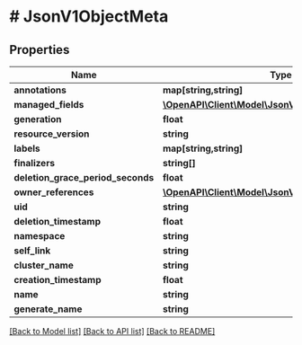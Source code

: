 # # JsonV1ObjectMeta

## Properties

Name | Type | Description | Notes
------------ | ------------- | ------------- | -------------
**annotations** | **map[string,string]** |  | [optional]
**managed_fields** | [**\OpenAPI\Client\Model\JsonV1ManagedFieldsEntry[]**](JsonV1ManagedFieldsEntry.md) |  | [optional]
**generation** | **float** |  | [optional]
**resource_version** | **string** |  | [optional]
**labels** | **map[string,string]** |  | [optional]
**finalizers** | **string[]** |  | [optional]
**deletion_grace_period_seconds** | **float** |  | [optional]
**owner_references** | [**\OpenAPI\Client\Model\JsonV1OwnerReference[]**](JsonV1OwnerReference.md) |  | [optional]
**uid** | **string** |  | [optional]
**deletion_timestamp** | **float** |  | [optional]
**namespace** | **string** |  | [optional]
**self_link** | **string** |  | [optional]
**cluster_name** | **string** |  | [optional]
**creation_timestamp** | **float** |  | [optional]
**name** | **string** |  | [optional]
**generate_name** | **string** |  | [optional]

[[Back to Model list]](../../README.md#models) [[Back to API list]](../../README.md#endpoints) [[Back to README]](../../README.md)
